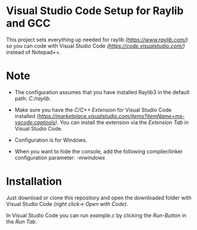 # Visual Studio Code Setup for Raylib and GCC
This project sets everything up needed for raylib *(https://www.raylib.com/)* so you can code with Visual Studio Code *(https://code.visualstudio.com/)* instead of Notepad++.

# Note
- The configuration assumes that you have installed Raylib3 in the default path: *C:/raylib*.

- Make sure you have the *C/C++ Extension* for Visual Studio Code installed *(https://marketplace.visualstudio.com/items?itemName=ms-vscode.cpptools)*.
You can install the extension via the *Extension Tab* in Visual Studio Code.

- Configuration is for Windows.

- When you want to hide the console, add the following compiler/linker configuration parameter: *-mwindows*

# Installation
Just download or clone this repository and open the downloaded folder with Visual Studio Code *(right click-> Open with Code)*.

In Visual Studio Code you can run *example.c* by clicking the *Run-Button* in the *Run Tab*.
